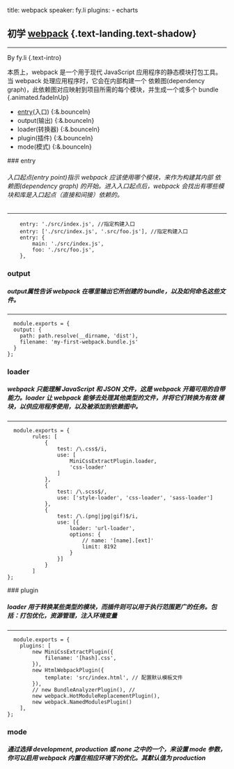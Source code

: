 title: webpack
speaker: fy.li
plugins:
    - echarts

<slide  class="bg-black aligncenter" image="https://source.unsplash.com/random .dark">

## 初学 [webpack](https://webpack.docschina.org/) {.text-landing.text-shadow}
---
By fy.li {.text-intro}

<slide class="bg-black aligncenter" image="https://source.unsplash.com/n9WPPWiPPJw/ .anim">
本质上，webpack 是一个用于现代 JavaScript 应用程序的静态模块打包工具。当 webpack 处理应用程序时，它会在内部构建一个 依赖图(dependency graph)，此依赖图对应映射到项目所需的每个模块，并生成一个或多个 bundle {.animated.fadeInUp}

<slide  class="bg-black aligncenter" image="https://source.unsplash.com/random .dark">

- [entry](http://192.168.5.153:8080/#slide=4)(入口) {:&.bounceIn}
- output(输出) {:&.bounceIn}
- loader(转换器) {:&.bounceIn}
- plugin(插件) {:&.bounceIn}
- mode(模式) {:&.bounceIn}

<slide :class="size-50 aligncenter">
### entry

###### 入口起点(entry point)指示 webpack 应该使用哪个模块，来作为构建其内部 依赖图(dependency graph) 的开始。进入入口起点后，webpack 会找出有哪些模块和库是入口起点（直接和间接）依赖的。
---
```shell {.animated.fadeInUp}
    entry: './src/index.js', //指定构建入口
    entry: ['./src/index.js', '.src/foo.js'], //指定构建入口
    entry: {
        main: './src/index.js',
        foo: './src/foo.js',
    },
```

<slide :class="size-50 aligncenter">

### output

##### output属性告诉 webpack 在哪里输出它所创建的 bundle，以及如何命名这些文件。
---
```shell {.animated.fadeInUp}
  module.exports = {
  output: {
    path: path.resolve(__dirname, 'dist'),
    filename: 'my-first-webpack.bundle.js'
  }
};
```
<slide :class="size-50 aligncenter">

### loader

##### webpack 只能理解 JavaScript 和 JSON 文件，这是 webpack 开箱可用的自带能力。loader 让 webpack 能够去处理其他类型的文件，并将它们转换为有效 模块，以供应用程序使用，以及被添加到依赖图中。
---
```shell {.animated.fadeInUp}
  module.exports = {
        rules: [
            {
                test: /\.css$/i,
                use: [
                    MiniCssExtractPlugin.loader,
                    'css-loader'
                ]
            },
            {
                test: /\.scss$/,
                use: ['style-loader', 'css-loader', 'sass-loader']
            },
            {
                test: /\.(png|jpg|gif)$/i,
                use: [{
                    loader: 'url-loader',
                    options: {
                        // name: '[name].[ext]'
                        limit: 8192
                    }
                }]
            }
        ]
};
```


<slide :class="size-50 aligncenter">
### plugin

##### loader 用于转换某些类型的模块，而插件则可以用于执行范围更广的任务。包括：打包优化，资源管理，注入环境变量
---
```shell {.animated.fadeInUp}
  module.exports = {
    plugins: [
        new MiniCssExtractPlugin({
            filename: '[hash].css',
        }),
        new HtmlWebpackPlugin({
            template: 'src/index.html', // 配置默认模板文件
        }),
        // new BundleAnalyzerPlugin(), // 
        new webpack.HotModuleReplacementPlugin(),
        new webpack.NamedModulesPlugin()
    ],
};
```


<slide :class="size-50 aligncenter">

### mode

#####  通过选择 development, production 或 none 之中的一个，来设置 mode 参数，你可以启用 webpack 内置在相应环境下的优化。其默认值为 production
<slide class="bg-black" :class=" size-40 aligncenter" image="https://cn.bing.com/az/hprichbg/rb/WinterLynx_ZH-CN7158207296_1920x1080.jpg .dark">
